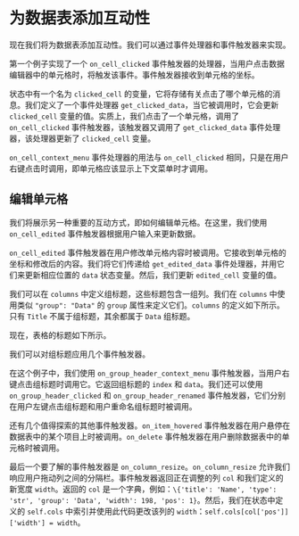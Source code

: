 # 为数据表添加互动性

现在我们将为数据表添加互动性。我们可以通过事件处理器和事件触发器来实现。

第一个例子实现了一个 `on_cell_clicked` 事件触发器的处理器，当用户点击数据编辑器中的单元格时，将触发该事件。事件触发器接收到单元格的坐标。

状态中有一个名为 `clicked_cell` 的变量，它将存储有关点击了哪个单元格的消息。我们定义了一个事件处理器 `get_clicked_data`，当它被调用时，它会更新 `clicked_cell` 变量的值。实质上，我们点击了一个单元格，调用了 `on_cell_clicked` 事件触发器，该触发器又调用了 `get_clicked_data` 事件处理器，该处理器更新了 `clicked_cell` 变量。

`on_cell_context_menu` 事件处理器的用法与 `on_cell_clicked` 相同，只是在用户右键点击时调用，即单元格应该显示上下文菜单时才调用。

## 编辑单元格

我们将展示另一种重要的互动方式，即如何编辑单元格。在这里，我们使用 `on_cell_edited` 事件触发器根据用户输入来更新数据。

`on_cell_edited` 事件触发器在用户修改单元格内容时被调用。它接收到单元格的坐标和修改后的内容。我们将它们传递给 `get_edited_data` 事件处理器，并用它们来更新相应位置的 `data` 状态变量。然后，我们更新 `edited_cell` 变量的值。

我们可以在 `columns` 中定义组标题，这些标题包含一组列。我们在 `columns` 中使用类似 `"group": "Data"` 的 `group` 属性来定义它们。`columns` 的定义如下所示。只有 `Title` 不属于组标题，其余都属于 `Data` 组标题。

现在，表格的标题如下所示。

我们可以对组标题应用几个事件触发器。

在这个例子中，我们使用 `on_group_header_context_menu` 事件触发器，当用户右键点击组标题时调用它。它返回组标题的 `index` 和 `data`。我们还可以使用 `on_group_header_clicked` 和 `on_group_header_renamed` 事件触发器，它们分别在用户左键点击组标题和用户重命名组标题时被调用。

还有几个值得探索的其他事件触发器。`on_item_hovered` 事件触发器在用户悬停在数据表中的某个项目上时被调用。`on_delete` 事件触发器在用户删除数据表中的单元格时被调用。

最后一个要了解的事件触发器是 `on_column_resize`。`on_column_resize` 允许我们响应用户拖动列之间的分隔栏。事件触发器返回正在调整的列 `col` 和我们定义的新宽度 `width`。返回的 `col` 是一个字典，例如：`\{'title': 'Name', 'type': 'str', 'group': 'Data', 'width': 198, 'pos': 1}`。然后，我们在状态中定义的 `self.cols` 中索引并使用此代码更改该列的 `width`：`self.cols[col['pos']]['width'] = width`。



